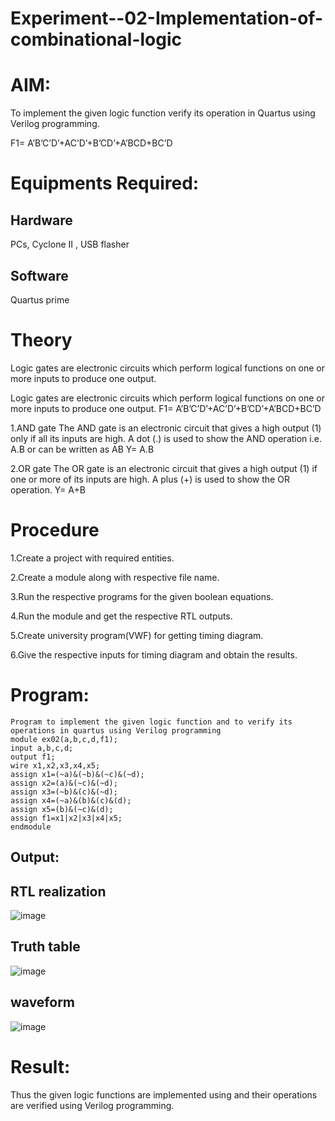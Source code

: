 

# Experiment--02-Implementation-of-combinational-logic

 
# AIM:
To implement the given logic function verify its operation in Quartus using Verilog programming.

F1= A’B’C’D’+AC’D’+B’CD’+A’BCD+BC’D
 
# Equipments Required:
## Hardware 
PCs, Cyclone II , USB flasher
## Software 
Quartus prime

# Theory
Logic gates are electronic circuits which perform logical functions on one or more inputs to produce one output.

Logic gates are electronic circuits which perform logical functions on one or more inputs to produce one output. F1= A’B’C’D’+AC’D’+B’CD’+A’BCD+BC’D

1.AND gate The AND gate is an electronic circuit that gives a high output (1) only if all its inputs are high. A dot (.) is used to show the AND operation i.e. A.B or can be written as AB Y= A.B

2.OR gate The OR gate is an electronic circuit that gives a high output (1) if one or more of its inputs are high. A plus (+) is used to show the OR operation. Y= A+B

 # Procedure

1.Create a project with required entities.

2.Create a module along with respective file name.

3.Run the respective programs for the given boolean equations.

4.Run the module and get the respective RTL outputs.

5.Create university program(VWF) for getting timing diagram.

6.Give the respective inputs for timing diagram and obtain the results.

# Program:
```
Program to implement the given logic function and to verify its operations in quartus using Verilog programming
module ex02(a,b,c,d,f1);
input a,b,c,d;
output f1;
wire x1,x2,x3,x4,x5;
assign x1=(~a)&(~b)&(~c)&(~d);
assign x2=(a)&(~c)&(~d);
assign x3=(~b)&(c)&(~d);
assign x4=(~a)&(b)&(c)&(d);
assign x5=(b)&(~c)&(d);
assign f1=x1|x2|x3|x4|x5;
endmodule
```
## Output:
## RTL realization
![image](https://github.com/nivetharajaa/Experiment--02-Implementation-of-combinational-logic-/assets/120543388/f6b7aeef-723f-4893-97bf-676b5853b649)
## Truth table
![image](https://github.com/nivetharajaa/Experiment--02-Implementation-of-combinational-logic-/assets/120543388/756b089b-9b8d-43b3-a643-3efe65251988)
## waveform
![image](https://github.com/nivetharajaa/Experiment--02-Implementation-of-combinational-logic-/assets/120543388/39ebfd64-4fe1-4364-9433-79c04d869024)

# Result:
Thus the given logic functions are implemented using  and their operations are verified using Verilog programming.
